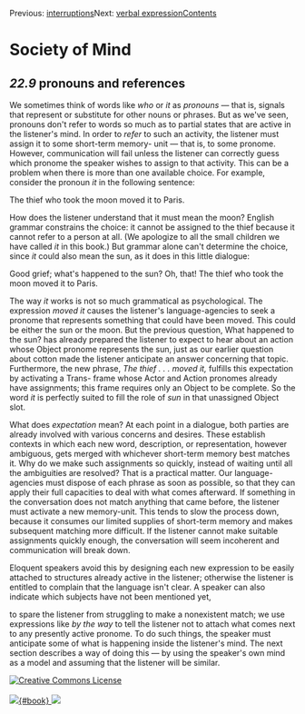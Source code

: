 <div class="chapnav">

<span class="prev">Previous:
[interruptions](./som-22.8.html)</span><span class="next">Next: [verbal
expression](./som-22.10.html)</span><span
class="contents">[Contents](index.html)</span>
<div class="titlebar">

Society of Mind
===============

</div>

</div>

*22.9* pronouns and references
------------------------------

We sometimes think of words like *who* or *it* as *pronouns* — that is,
signals that represent or substitute for other nouns or phrases. But as
we've seen, pronouns don't refer to words so much as to partial states
that are active in the listener's mind. In order to *refer* to such an
activity, the listener must assign it to some short-term memory- unit —
that is, to some pronome. However, communication will fail unless the
listener can correctly guess which pronome the speaker wishes to assign
to that activity. This can be a problem when there is more than one
available choice. For example, consider the pronoun *it* in the
following sentence:

The thief who took the moon moved it to Paris.

How does the listener understand that it must mean the moon? English
grammar constrains the choice: it cannot be assigned to the thief
because it cannot refer to a person at all. (We apologize to all the
small children we have called *it* in this book.) But grammar alone
can't determine the choice, since *it* could also mean the sun, as it
does in this little dialogue:

Good grief; what's happened to the sun? Oh, that! The thief who took the
moon moved it to Paris.

The way *it* works is not so much grammatical as psychological. The
expression *moved it* causes the listener's language-agencies to seek a
pronome that represents something that could have been moved. This could
be either the sun or the moon. But the previous question, What happened
to the sun? has already prepared the listener to expect to hear about an
action whose Object pronome represents the sun, just as our earlier
question about cotton made the listener anticipate an answer concerning
that topic. Furthermore, the new phrase, *The thief . . . moved it,*
fulfills this expectation by activating a Trans- frame whose Actor and
Action pronomes already have assignments; this frame requires only an
Object to be complete. So the word *it* is perfectly suited to fill the
role of *sun* in that unassigned Object slot.

What does *expectation* mean? At each point in a dialogue, both parties
are already involved with various concerns and desires. These establish
contexts in which each new word, description, or representation, however
ambiguous, gets merged with whichever short-term memory best matches it.
Why do we make such assignments so quickly, instead of waiting until all
the ambiguities are resolved? That is a practical matter. Our
language-agencies must dispose of each phrase as soon as possible, so
that they can apply their full capacities to deal with what comes
afterward. If something in the conversation does not match anything that
came before, the listener must activate a new memory-unit. This tends to
slow the process down, because it consumes our limited supplies of
short-term memory and makes subsequent matching more difficult. If the
listener cannot make suitable assignments quickly enough, the
conversation will seem incoherent and communication will break down.

Eloquent speakers avoid this by designing each new expression to be
easily attached to structures already active in the listener; otherwise
the listener is entitled to complain that the language isn't clear. A
speaker can also indicate which subjects have not been mentioned yet,

to spare the listener from struggling to make a nonexistent match; we
use expressions like *by the way* to tell the listener not to attach
what comes next to any presently active pronome. To do such things, the
speaker must anticipate some of what is happening inside the listener's
mind. The next section describes a way of doing this — by using the
speaker's own mind as a model and assuming that the listener will be
similar.

<div class="footer">

[![Creative Commons
License](http://i.creativecommons.org/l/by-nc-sa/3.0/80x15.png)](http://creativecommons.org/licenses/by-nc-sa/3.0/deed.en_US)\
\
[![](./images/som_book.jpeg){#book}
![](./images/a_logo_17.gif)](http://www.amazon.com/gp/product/0671657135?ie=UTF8&camp=1789&creativeASIN=0671657135&linkCode=xm2&tag=marvinminsky)

</div>
